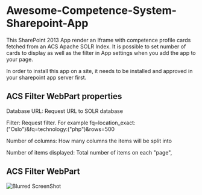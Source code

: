 Awesome-Competence-System-Sharepoint-App
========================================

This SharePoint 2013 App render an Iframe with competence profile cards fetched from an ACS Apache SOLR Index. 
It is possible to set number of cards to display as well as the filter in App settings when you add the app to your page.

In order to install this app on a site, it needs to be installed and approved in your sharepoint app server first.

ACS Filter WebPart properties
-----------------------------
Database URL:
Request URL to SOLR database

Filter:
Request filter. For example fq=location_exact:("Oslo")&fq=technology:("php")&rows=500

Number of columns:
How many columns the items will be split into

Number of items displayed:
Total number of items on each "page", 


ACS Filter WebPart
------------------
![Blurred ScreenShot](https://raw.github.com/altran/Awesome-Competence-System-Sharepoint-App/master/acs_filter_webpart_blurred.jpg)
